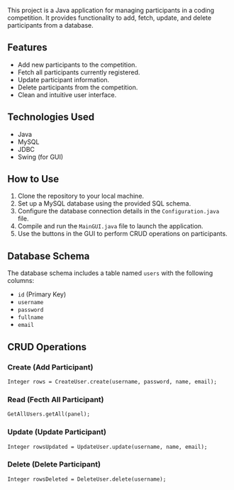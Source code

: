 
This project is a Java application for managing participants in a coding competition. It provides functionality to add, fetch, update, and delete participants from a database.

## Features

- Add new participants to the competition.
- Fetch all participants currently registered.
- Update participant information.
- Delete participants from the competition.
- Clean and intuitive user interface.

## Technologies Used

- Java
- MySQL
- JDBC
- Swing (for GUI)

## How to Use

1. Clone the repository to your local machine.
2. Set up a MySQL database using the provided SQL schema.
3. Configure the database connection details in the `Configuration.java` file.
4. Compile and run the `MainGUI.java` file to launch the application.
5. Use the buttons in the GUI to perform CRUD operations on participants.

## Database Schema

The database schema includes a table named `users` with the following columns:

- `id` (Primary Key)
- `username`
- `password`
- `fullname`
- `email`

## CRUD Operations

### Create (Add Participant)
```
Integer rows = CreateUser.create(username, password, name, email);
```
### Read (Fecth All Participant)
```
GetAllUsers.getAll(panel);
```
### Update (Update Participant)
```
Integer rowsUpdated = UpdateUser.update(username, name, email);
```
### Delete (Delete Participant)
```
Integer rowsDeleted = DeleteUser.delete(username);
```
